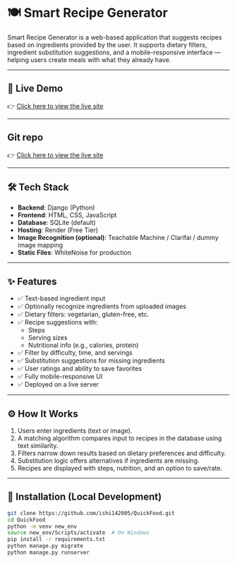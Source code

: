 # 🍽️ Smart Recipe Generator

Smart Recipe Generator is a web-based application that suggests recipes based on ingredients provided by the user. It supports dietary filters, ingredient substitution suggestions, and a mobile-responsive interface — helping users create meals with what they already have.

---

## 🔗 Live Demo

👉 [Click here to view the live site](https://quickfood-d7oe.onrender.com)

---

## Git repo
👉 [Click here to view the live site](https://github.com/ishi142005/QuickFood)

---
## 🛠️ Tech Stack

- **Backend**: Django (Python)
- **Frontend**: HTML, CSS, JavaScript
- **Database**: SQLite (default)
- **Hosting**: Render (Free Tier)
- **Image Recognition (optional)**: Teachable Machine / Clarifai / dummy image mapping
- **Static Files**: WhiteNoise for production

---

## ✨ Features

- ✅ Text-based ingredient input
- ✅ Optionally recognize ingredients from uploaded images
- ✅ Dietary filters: vegetarian, gluten-free, etc.
- ✅ Recipe suggestions with:
  - Steps
  - Serving sizes
  - Nutritional info (e.g., calories, protein)
- ✅ Filter by difficulty, time, and servings
- ✅ Substitution suggestions for missing ingredients
- ✅ User ratings and ability to save favorites
- ✅ Fully mobile-responsive UI
- ✅ Deployed on a live server

---

## ⚙️ How It Works

1. Users enter ingredients (text or image).
2. A matching algorithm compares input to recipes in the database using text similarity.
3. Filters narrow down results based on dietary preferences and difficulty.
4. Substitution logic offers alternatives if ingredients are missing.
5. Recipes are displayed with steps, nutrition, and an option to save/rate.

---

## 📂 Installation (Local Development)

```bash
git clone https://github.com/ishi142005/QuickFood.git
cd QuickFood
python -m venv new_env
source new_env/Scripts/activate  # On Windows
pip install -r requirements.txt
python manage.py migrate
python manage.py runserver
